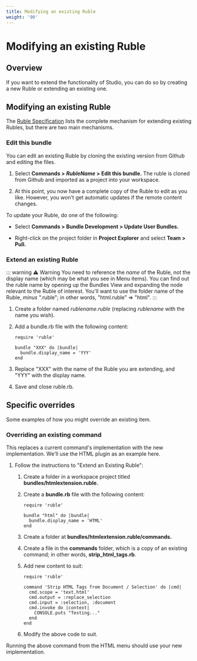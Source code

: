 ```yaml
---
title: Modifying an existing Ruble
weight: '90'
---
```


# Modifying an existing Ruble

## Overview

If you want to extend the functionality of Studio, you can do so by creating a new Ruble or extending an existing one.

## Modifying an existing Ruble

The [Ruble Specification](/guide/Axway_Appcelerator_Studio/Axway_Appcelerator_Studio_Guide/Customizing_Studio/Rubles/Ruble_Specification/) lists the complete mechanism for extending existing Rubles, but there are two main mechanisms.

### Edit this bundle

You can edit an existing Ruble by cloning the existing version from Github and editing the files.

1. Select **Commands > _RubleName_ > Edit this bundle.**
    The ruble is cloned from Github and imported as a project into your workspace.

2. At this point, you now have a complete copy of the Ruble to edit as you like. However, you won't get automatic updates if the remote content changes.

To update your Ruble, do one of the following:

* Select **Commands > Bundle Development > Update User Bundles.**

* Right-click on the project folder in **Project Explorer** and select **Team > Pull.**

### Extend an existing Ruble

::: warning ⚠️ Warning
You need to reference the _name_ of the Ruble, not the display name (which may be what you see in Menu items). You can find out the ruble name by opening up the Bundles View and expanding the node relevant to the Ruble of interest. You'll want to use the folder name of the Ruble, _minus_ ".ruble"; in other words, "html.ruble" => "html".
:::

1. Create a folder named _rublename.ruble_ (replacing _rublename_ with the name you wish).

2. Add a bundle.rb file with the following content:

    ```
    require 'ruble'

    bundle "XXX" do |bundle|
      bundle.display_name = 'YYY'
    end
    ```

3. Replace "XXX" with the name of the Ruble you are extending, and "YYY" with the display name.

4. Save and close ruble.rb.

## Specific overrides

Some examples of how you might override an existing item.

### Overriding an existing command

This replaces a current command's implementation with the new implementation. We'll use the HTML plugin as an example here.

1. Follow the instructions to "Extend an Existing Ruble":

    1. Create a folder in a workspace project titled **bundles/htmlextension.ruble.**

    2. Create a **bundle.rb** file with the following content:

        ```
        require 'ruble'

        bundle "html" do |bundle|
          bundle.display_name = 'HTML'
        end
        ```

    3. Create a folder at **bundles/htmlextension.ruble/commands.**

    4. Create a file in the **commands** folder, which is a copy of an existing command; in other words, **strip\_html\_tags.rb**.

    5. Add new content to suit:

        ```
        require 'ruble'

        command 'Strip HTML Tags from Document / Selection' do |cmd|
          cmd.scope = 'text.html'
          cmd.output = :replace_selection
          cmd.input = :selection, :document
          cmd.invoke do |context|
            CONSOLE.puts "Testing..."
          end
        end
        ```

    6. Modify the above code to suit.

Running the above command from the HTML menu should use your new implementation.
